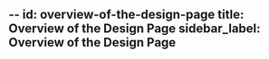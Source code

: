 --
id: overview-of-the-design-page
title: Overview of the Design Page
sidebar_label: Overview of the Design Page
---
